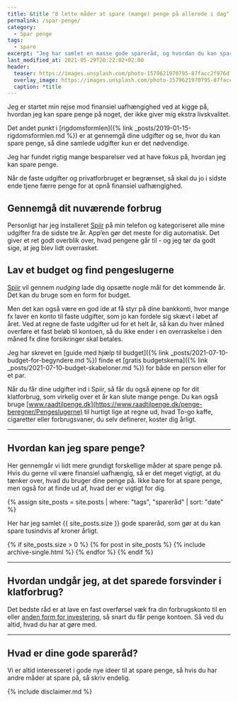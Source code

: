 ```yaml
---
title: &title "8 lette måder at spare (mange) penge på allerede i dag"
permalink: /spar-penge/
category:
  - Spar penge
tags:
  - spare
excerpt: "Jeg har samlet en masse gode spareråd, og hvordan du kan spare rigtig mange penge uden at gå ud over din livskvalitet."
last_modified_at: 2021-05-29T20:22:02+02:00
header:
  teaser: https://images.unsplash.com/photo-1579621970795-87facc2f976d?ixid=MnwxMjA3fDB8MHxwaG90by1wYWdlfHx8fGVufDB8fHx8&ixlib=rb-1.2.1&auto=format&fit=crop&w=400&q=80
  overlay_image: https://images.unsplash.com/photo-1579621970795-87facc2f976d?ixid=MnwxMjA3fDB8MHxwaG90by1wYWdlfHx8fGVufDB8fHx8&ixlib=rb-1.2.1&auto=format&fit=crop&w=1900&q=80
  caption: *title
---
```


Jeg er startet min rejse mod finansiel uafhængighed ved at kigge på, hvordan jeg kan spare penge på noget, der ikke giver mig ekstra livskvalitet.

Det andet punkt i [rigdomsformlen]({% link _posts/2019-01-15-rigdomsformlen.md %}) er at gennemgå dine udgifter og se, hvor du kan spare penge, så dine samlede udgifter kun er det nødvendige.

Jeg har fundet rigtig mange besparelser ved at have fokus på, hvordan jeg kan spare penge.

Når de faste udgifter og privatforbruget er begrænset, så skal du jo i sidste ende tjene færre penge for at opnå finansiel uafhængighed.

## Gennemgå dit nuværende forbrug

Personligt har jeg installeret [Spiir](/go/spiir/) på min telefon og kategoriseret alle mine udgifter fra de sidste tre år. App’en gør det meste for dig automatisk. Det giver et ret godt overblik over, hvad pengene går til - og jeg tør da godt sige, at jeg blev lidt overrasket.

## Lav et budget og find pengeslugerne

[Spiir](/go/spiir/) vil gennem _nudging_ lade dig opsætte nogle mål for det kommende år. Det kan du bruge som en form for budget.

Men det kan også være en god ide at få styr på dine bankkonti, hvor mange fx laver en konto til faste udgifter, som jo kan fordele sig skævt i løbet af året. Ved at regne de faste udgifter ud for et helt år, så kan du hver måned overføre et fast beløb til kontoen, så du ikke ender i en overraskelse i den måned fx dine forsikringer skal betales.

Jeg har skrevet en [guide med hjælp til budget]({% link _posts/2021-07-10-budget-for-begyndere.md %}) finde et [gratis budgetskema]({% link _posts/2021-07-10-budget-skabeloner.md %}) for både en person eller for et par.

Når du får dine udgifter ind i Spiir, så får du også øjnene op for dit klatforbrug, som virkelig over et år kan slute mange penge. Du kan  også bruge [www.raadtilpenge.dk](https://www.raadtilpenge.dk/penge-beregner/Pengeslugerne) til hurtigt lige at regne ud, hvad To-go kaffe, cigaretter eller forbrugsvaner, du selv definerer, koster dig årligt.

***

## Hvordan kan jeg spare penge?

Her gennemgår vi lidt mere grundigt forskellige måder at spare penge på. Hvis du gerne vil være finansiel uafhængig, så er det meget vigtigt, at du tænker over, hvad du bruger dine penge på. Ikke bare for at spare penge, men også for at finde ud af, hvad der er vigtigt for dig.

{% assign site_posts = site.posts | where: "tags", "spareråd" | sort: "date" %}

Her har jeg samlet {{ site_posts.size }} gode spareråd, som gør at du kan spare tusindvis af kroner årligt.

{% if site_posts.size > 0 %}
  {% for post in site_posts %}
    {% include archive-single.html %}
  {% endfor %}
{% endif %}

***

## Hvordan undgår jeg, at det sparede forsvinder i klatforbrug?

Det bedste råd er at lave en fast overførsel væk fra din forbrugskonto til en eller [anden form for investering](/investering/), så snart du får penge kontoen. Så ved du altid, hvad du har at gøre med.

***

## Hvad er dine gode spareråd?

Vi er altid interesseret i gode nye ideer til at spare penge, så hvis du har andre måder at spare på, så skriv endelig.

{% include disclaimer.md %}
